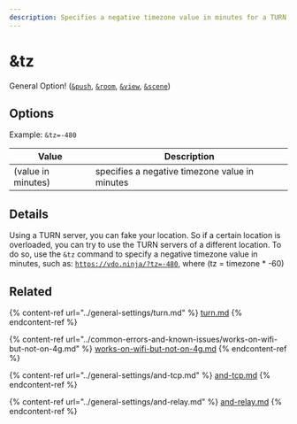 ```yaml
---
description: Specifies a negative timezone value in minutes for a TURN server
---
```


# \&tz

General Option! ([`&push`](../source-settings/push.md), [`&room`](../general-settings/room.md), [`&view`](../advanced-settings/view-parameters/view.md), [`&scene`](../advanced-settings/view-parameters/scene.md))

## Options

Example: `&tz=-480`

| Value              | Description                                    |
| ------------------ | ---------------------------------------------- |
| (value in minutes) | specifies a negative timezone value in minutes |

## Details

Using a TURN server, you can fake your location. So if a certain location is overloaded, you can try to use the TURN servers of a different location. To do so, use the `&tz` command to specify a negative timezone value in minutes, such as: [`https://vdo.ninja/?tz=-480`](https://vdo.ninja/?tz=-480), where (tz = timezone \* -60)

## Related

{% content-ref url="../general-settings/turn.md" %}
[turn.md](../general-settings/turn.md)
{% endcontent-ref %}

{% content-ref url="../common-errors-and-known-issues/works-on-wifi-but-not-on-4g.md" %}
[works-on-wifi-but-not-on-4g.md](../common-errors-and-known-issues/works-on-wifi-but-not-on-4g.md)
{% endcontent-ref %}

{% content-ref url="../general-settings/and-tcp.md" %}
[and-tcp.md](../general-settings/and-tcp.md)
{% endcontent-ref %}

{% content-ref url="../general-settings/and-relay.md" %}
[and-relay.md](../general-settings/and-relay.md)
{% endcontent-ref %}
